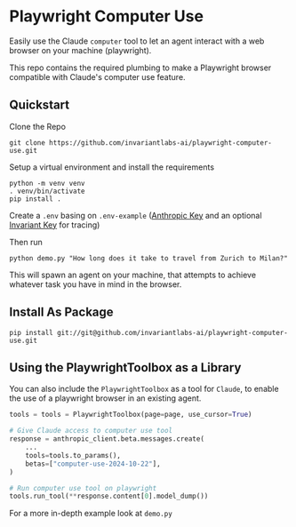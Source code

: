 # Playwright Computer Use

Easily use the Claude `computer` tool to let an agent interact with a web browser on your machine (playwright).

This repo contains the required plumbing to make a Playwright browser compatible with Claude's computer use feature.

## Quickstart

Clone the Repo
```
git clone https://github.com/invariantlabs-ai/playwright-computer-use.git
```

Setup a virtual environment and install the requirements
```
python -m venv venv
. venv/bin/activate
pip install .
```

Create a `.env` basing on `.env-example` ([Anthropic Key](https://console.anthropic.com) and an optional [Invariant Key](https://explorer.invariantlabs.ai) for tracing)

Then run

```
python demo.py "How long does it take to travel from Zurich to Milan?"
```

This will spawn an agent on your machine, that attempts to achieve whatever task you have in mind in the browser.

## Install As Package

```
pip install git://git@github.com/invariantlabs-ai/playwright-computer-use.git
```

## Using the PlaywrightToolbox as a Library

You can also include the `PlaywrightToolbox` as a tool for `Claude`, to enable the use of a playwright browser in an existing agent.

```python
tools = tools = PlaywrightToolbox(page=page, use_cursor=True)

# Give Claude access to computer use tool
response = anthropic_client.beta.messages.create(
    ...
    tools=tools.to_params(),
    betas=["computer-use-2024-10-22"],
)

# Run computer use tool on playwright
tools.run_tool(**response.content[0].model_dump())
```
For a more in-depth example look at `demo.py`
